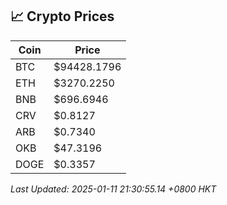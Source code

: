 ## 📈 Crypto Prices

| Coin | Price |
| ---- | ----- |
| BTC | $94428.1796 |
| ETH | $3270.2250 |
| BNB | $696.6946 |
| CRV | $0.8127 |
| ARB | $0.7340 |
| OKB | $47.3196 |
| DOGE | $0.3357 |

_Last Updated: 2025-01-11 21:30:55.14 +0800 HKT_